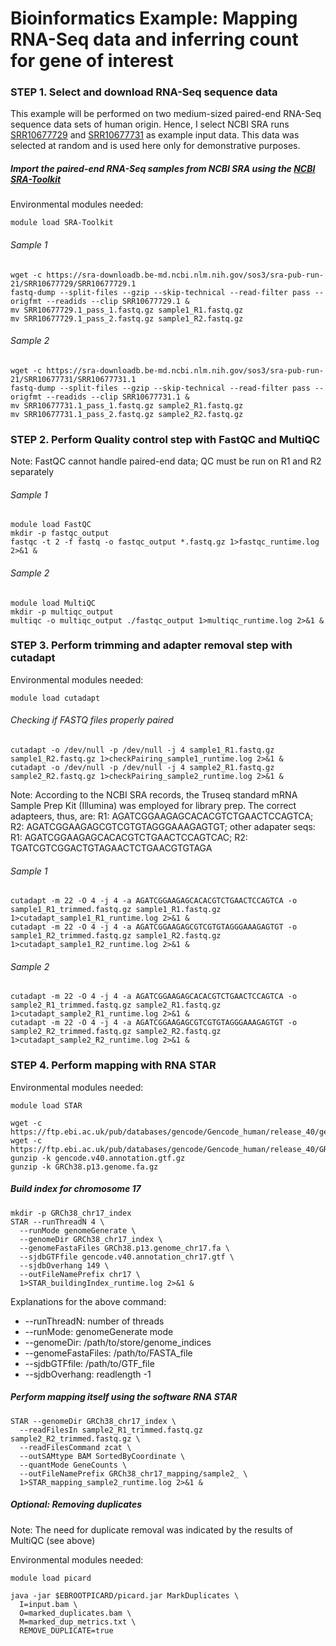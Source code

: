 Bioinformatics Example: Mapping RNA-Seq data and inferring count for gene of interest
=====================================================================================

### STEP 1. Select and download RNA-Seq sequence data
This example will be performed on two medium-sized paired-end RNA-Seq sequence data sets of human origin. Hence, I select NCBI SRA runs [SRR10677729](https://www.ncbi.nlm.nih.gov/sra/?term=SRR10677729) and [SRR10677731](https://www.ncbi.nlm.nih.gov/sra/?term=SRR10677731) as example input data. This data was selected at random and is used here only for demonstrative purposes.

##### Import the paired-end RNA-Seq samples from NCBI SRA using the [NCBI SRA-Toolkit](https://github.com/ncbi/sra-tools)

Environmental modules needed:
```
module load SRA-Toolkit
```

###### Sample 1
```
wget -c https://sra-downloadb.be-md.ncbi.nlm.nih.gov/sos3/sra-pub-run-21/SRR10677729/SRR10677729.1
fastq-dump --split-files --gzip --skip-technical --read-filter pass --origfmt --readids --clip SRR10677729.1 &
mv SRR10677729.1_pass_1.fastq.gz sample1_R1.fastq.gz
mv SRR10677729.1_pass_2.fastq.gz sample1_R2.fastq.gz
```

###### Sample 2
```
wget -c https://sra-downloadb.be-md.ncbi.nlm.nih.gov/sos3/sra-pub-run-21/SRR10677731/SRR10677731.1
fastq-dump --split-files --gzip --skip-technical --read-filter pass --origfmt --readids --clip SRR10677731.1 &
mv SRR10677731.1_pass_1.fastq.gz sample2_R1.fastq.gz
mv SRR10677731.1_pass_2.fastq.gz sample2_R2.fastq.gz
```

### STEP 2. Perform Quality control step with FastQC and MultiQC

Note: FastQC cannot handle paired-end data; QC must be run on R1 and R2 separately

###### Sample 1
```
module load FastQC
mkdir -p fastqc_output
fastqc -t 2 -f fastq -o fastqc_output *.fastq.gz 1>fastqc_runtime.log 2>&1 &
```

###### Sample 2
```
module load MultiQC
mkdir -p multiqc_output
multiqc -o multiqc_output ./fastqc_output 1>multiqc_runtime.log 2>&1 &
```

### STEP 3. Perform trimming and adapter removal step with cutadapt

Environmental modules needed:
```
module load cutadapt
```

###### Checking if FASTQ files properly paired
```
cutadapt -o /dev/null -p /dev/null -j 4 sample1_R1.fastq.gz sample1_R2.fastq.gz 1>checkPairing_sample1_runtime.log 2>&1 &
cutadapt -o /dev/null -p /dev/null -j 4 sample2_R1.fastq.gz sample2_R2.fastq.gz 1>checkPairing_sample2_runtime.log 2>&1 &
```
Note: According to the NCBI SRA records, the Truseq standard mRNA Sample Prep Kit (Illumina) was employed for library prep. The correct adapteers, thus, are: R1: AGATCGGAAGAGCACACGTCTGAACTCCAGTCA; R2: AGATCGGAAGAGCGTCGTGTAGGGAAAGAGTGT; other adapater seqs: R1: AGATCGGAAGAGCACACGTCTGAACTCCAGTCAC; R2: TGATCGTCGGACTGTAGAACTCTGAACGTGTAGA

###### Sample 1
```
cutadapt -m 22 -O 4 -j 4 -a AGATCGGAAGAGCACACGTCTGAACTCCAGTCA -o sample1_R1_trimmed.fastq.gz sample1_R1.fastq.gz 1>cutadapt_sample1_R1_runtime.log 2>&1 &
cutadapt -m 22 -O 4 -j 4 -a AGATCGGAAGAGCGTCGTGTAGGGAAAGAGTGT -o sample1_R2_trimmed.fastq.gz sample1_R2.fastq.gz 1>cutadapt_sample1_R2_runtime.log 2>&1 &
```

###### Sample 2
```
cutadapt -m 22 -O 4 -j 4 -a AGATCGGAAGAGCACACGTCTGAACTCCAGTCA -o sample2_R1_trimmed.fastq.gz sample2_R1.fastq.gz 1>cutadapt_sample2_R1_runtime.log 2>&1 &
cutadapt -m 22 -O 4 -j 4 -a AGATCGGAAGAGCGTCGTGTAGGGAAAGAGTGT -o sample2_R2_trimmed.fastq.gz sample2_R2.fastq.gz 1>cutadapt_sample2_R2_runtime.log 2>&1 &
```

### STEP 4. Perform mapping with RNA STAR

Environmental modules needed:
```
module load STAR
```

```
wget -c https://ftp.ebi.ac.uk/pub/databases/gencode/Gencode_human/release_40/gencode.v40.annotation.gtf.gz
wget -c https://ftp.ebi.ac.uk/pub/databases/gencode/Gencode_human/release_40/GRCh38.p13.genome.fa.gz
gunzip -k gencode.v40.annotation.gtf.gz
gunzip -k GRCh38.p13.genome.fa.gz
```

##### Build index for chromosome 17

```
mkdir -p GRCh38_chr17_index
STAR --runThreadN 4 \
  --runMode genomeGenerate \
  --genomeDir GRCh38_chr17_index \
  --genomeFastaFiles GRCh38.p13.genome_chr17.fa \
  --sjdbGTFfile gencode.v40.annotation_chr17.gtf \
  --sjdbOverhang 149 \
  --outFileNamePrefix chr17 \
  1>STAR_buildingIndex_runtime.log 2>&1 &
```

Explanations for the above command: 
*  --runThreadN: number of threads
*  --runMode: genomeGenerate mode
*  --genomeDir: /path/to/store/genome_indices
*  --genomeFastaFiles: /path/to/FASTA_file
*  --sjdbGTFfile: /path/to/GTF_file
*  --sjdbOverhang: readlength -1

##### Perform mapping itself using the software RNA STAR
```
STAR --genomeDir GRCh38_chr17_index \
  --readFilesIn sample2_R1_trimmed.fastq.gz sample2_R2_trimmed.fastq.gz \
  --readFilesCommand zcat \
  --outSAMtype BAM SortedByCoordinate \
  --quantMode GeneCounts \
  --outFileNamePrefix GRCh38_chr17_mapping/sample2_ \
  1>STAR_mapping_sample2_runtime.log 2>&1 &
```


##### Optional: Removing duplicates
Note: The need for duplicate removal was indicated by the results of MultiQC (see above)

Environmental modules needed:
```
module load picard
```

```
java -jar $EBROOTPICARD/picard.jar MarkDuplicates \
  I=input.bam \
  O=marked_duplicates.bam \
  M=marked_dup_metrics.txt \
  REMOVE_DUPLICATE=true
```
